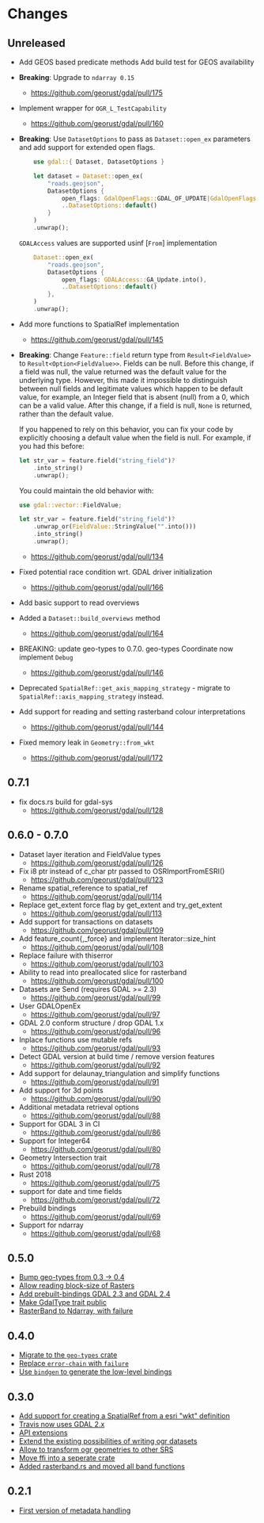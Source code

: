# Changes

## Unreleased
* Add GEOS based predicate methods
    Add build test for GEOS availability
* **Breaking**: Upgrade to `ndarray 0.15`
    * <https://github.com/georust/gdal/pull/175>
* Implement wrapper for `OGR_L_TestCapability`
    * <https://github.com/georust/gdal/pull/160>
* **Breaking**: Use `DatasetOptions` to pass as `Dataset::open_ex` parameters and
    add support for extended open flags.

    ```rust
        use gdal::{ Dataset, DatasetOptions }

        let dataset = Dataset::open_ex(
            "roads.geojson",
            DatasetOptions {
                open_flags: GdalOpenFlags::GDAL_OF_UPDATE|GdalOpenFlags::GDAL_OF_VECTOR,
                ..DatasetOptions::default()
            }
        )
        .unwrap();
    ```

    `GDALAccess` values are supported usinf [`From`] implementation

    ```rust
        Dataset::open_ex(
            "roads.geojson",
            DatasetOptions {
                open_flags: GDALAccess::GA_Update.into(),
                ..DatasetOptions::default()
            },
        )
        .unwrap();
    ```

* Add more functions to SpatialRef implementation
    * <https://github.com/georust/gdal/pull/145>
* **Breaking**: Change `Feature::field` return type from
  `Result<FieldValue>` to `Result<Option<FieldValue>>`. Fields
  can be null. Before this change, if a field was null, the value
  returned was the default value for the underlying type.
  However, this made it impossible to distinguish between null
  fields and legitimate values which happen to be default value,
  for example, an Integer field that is absent (null) from a 0,
  which can be a valid value. After this change, if a field is
  null, `None` is returned, rather than the default value.

  If you happened to rely on this behavior, you can fix your code
  by explicitly choosing a default value when the field is null.
  For example, if you had this before:

  ```rust
  let str_var = feature.field("string_field")?
      .into_string()
      .unwrap();
  ```

  You could maintain the old behavior with:

  ```rust
  use gdal::vector::FieldValue;

  let str_var = feature.field("string_field")?
      .unwrap_or(FieldValue::StringValue("".into()))
      .into_string()
      .unwrap();
  ```
    * <https://github.com/georust/gdal/pull/134>
* Fixed potential race condition wrt. GDAL driver initialization
    * <https://github.com/georust/gdal/pull/166>
* Add basic support to read overviews
* Added a `Dataset::build_overviews` method
    * <https://github.com/georust/gdal/pull/164>
* BREAKING: update geo-types to 0.7.0. geo-types Coordinate<T> now implement `Debug`
  * <https://github.com/georust/gdal/pull/146>
* Deprecated `SpatialRef::get_axis_mapping_strategy` - migrate to
  `SpatialRef::axis_mapping_strategy` instead.
* Add support for reading and setting rasterband colour interpretations
    * <https://github.com/georust/gdal/pull/144>
* Fixed memory leak in `Geometry::from_wkt`
    * <https://github.com/georust/gdal/pull/172>

## 0.7.1
* fix docs.rs build for gdal-sys
    * <https://github.com/georust/gdal/pull/128>

## 0.6.0 - 0.7.0
* Dataset layer iteration and FieldValue types
    * https://github.com/georust/gdal/pull/126
* Fix i8 ptr instead of c_char ptr passed to OSRImportFromESRI()
    * <https://github.com/georust/gdal/pull/123>
* Rename spatial_reference to spatial_ref
    * <https://github.com/georust/gdal/pull/114>
* Replace get_extent force flag by get_extent and try_get_extent
    * <https://github.com/georust/gdal/pull/113>
* Add support for transactions on datasets
    * <https://github.com/georust/gdal/pull/109>
* Add feature_count{,_force} and implement Iterator::size_hint
    * <https://github.com/georust/gdal/pull/108>
* Replace failure with thiserror
    * <https://github.com/georust/gdal/pull/103>
* Ability to read into preallocated slice for rasterband
    * <https://github.com/georust/gdal/pull/100>
* Datasets are Send (requires GDAL >= 2.3)
    * <https://github.com/georust/gdal/pull/99>
* User GDALOpenEx
    * <https://github.com/georust/gdal/pull/97>
* GDAL 2.0 conform structure / drop GDAL 1.x
    * <https://github.com/georust/gdal/pull/96>
* Inplace functions use mutable refs
    * <https://github.com/georust/gdal/pull/93>
* Detect GDAL version at build time / remove version features
    * <https://github.com/georust/gdal/pull/92>
* Add support for delaunay_triangulation and simplify functions
    * <https://github.com/georust/gdal/pull/91>
* Add support for 3d points
    * <https://github.com/georust/gdal/pull/90>
* Additional metadata retrieval options
    * <https://github.com/georust/gdal/pull/88>
* Support for GDAL 3  in CI
    * <https://github.com/georust/gdal/pull/86>
* Support for Integer64
    * <https://github.com/georust/gdal/pull/80>
* Geometry Intersection trait
    * <https://github.com/georust/gdal/pull/78>
* Rust 2018
    * <https://github.com/georust/gdal/pull/75>
* support for date and time fields
    * <https://github.com/georust/gdal/pull/72>
* Prebuild bindings
    * <https://github.com/georust/gdal/pull/69>
* Support for ndarray
    * <https://github.com/georust/gdal/pull/68>

## 0.5.0

* [Bump geo-types from 0.3 -> 0.4](https://github.com/georust/gdal/pull/71)
* [Allow reading block-size of Rasters](https://github.com/georust/gdal/pull/67)
* [Add prebuilt-bindings GDAL 2.3 and GDAL 2.4](https://github.com/georust/gdal/pull/69)
* [Make GdalType trait public](https://github.com/georust/gdal/pull/66)
* [RasterBand to Ndarray, with failure](https://github.com/georust/gdal/pull/68)

## 0.4.0
* [Migrate to the `geo-types` crate](https://github.com/georust/gdal/pull/60)
* [Replace `error-chain` with `failure`](https://github.com/georust/gdal/pull/58)
* [Use `bindgen` to generate the low-level bindings](https://github.com/georust/gdal/pull/55)

## 0.3.0

* [Add support for creating a SpatialRef from a esri "wkt" definition](https://github.com/georust/gdal/pull/37)
* [Travis now uses GDAL 2.x](https://github.com/georust/gdal/pull/36)
* [API extensions](https://github.com/georust/gdal/pull/35)
* [Extend the existing possibilities of writing ogr datasets](https://github.com/georust/gdal/pull/31)
* [Allow to transform ogr geometries to other SRS](https://github.com/georust/gdal/pull/29)
* [Move ffi into a seperate crate](https://github.com/georust/gdal/pull/26)
* [Added rasterband.rs and moved all band functions](https://github.com/georust/gdal/pull/24)

## 0.2.1

* [First version of metadata handling](https://github.com/georust/gdal/pull/21)
